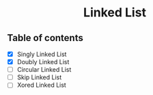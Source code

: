 <h1 align="center">Linked List</h1>

## Table of contents

- [x] Singly Linked List
- [x] Doubly Linked List
- [ ] Circular Linked List
- [ ] Skip Linked List
- [ ] Xored Linked List
